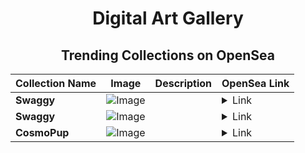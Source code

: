<div align="center">

# Digital Art Gallery

## Trending Collections on OpenSea

| Collection Name                       | Image                                                                                     | Description                       | OpenSea Link                                                                                          |
|---------------------------------------|-------------------------------------------------------------------------------------------|-----------------------------------|--------------------------------------------------------------------------------------------------------|
| **Swaggy** | ![Image](https://i.seadn.io/s/raw/files/891893a16b45fcf7576ff1ec9904556e.jpg?w=500&auto=format?w=200&auto=format) |  | <details><summary>Link</summary>[Swaggy](https://opensea.io/collection/swaggy-19)</details> |
| **Swaggy** | ![Image](https://i.seadn.io/s/raw/files/891893a16b45fcf7576ff1ec9904556e.jpg?w=500&auto=format?w=200&auto=format) |  | <details><summary>Link</summary>[Swaggy](https://opensea.io/collection/swaggy-18)</details> |
| **CosmoPup** | ![Image](https://i.seadn.io/s/raw/files/d3bfd10120e3a0c27f559ff8475c7f77.jpg?w=500&auto=format?w=200&auto=format) |  | <details><summary>Link</summary>[CosmoPup](https://opensea.io/collection/cosmopup-232)</details> |

</div>